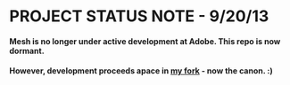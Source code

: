 # PROJECT STATUS NOTE - 9/20/13

#### Mesh is no longer under active development at Adobe. This repo is now dormant.

#### However, development proceeds apace in [my fork](https://github.com/bhosmer/mesh) - now the canon. :) 
